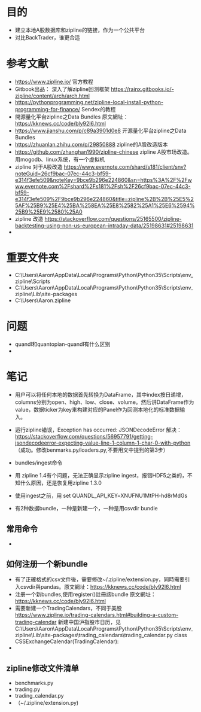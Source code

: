 
# 目的
- 建立本地A股数据库和zipline的链接，作为一个公共平台
- 对比BackTrader，谁更合适

# 参考文献
- https://www.zipline.io/ 官方教程
- Gitbook出品： 深入了解zipline回测框架 https://rainx.gitbooks.io/-zipline/content/arch/arch.html
- https://pythonprogramming.net/zipline-local-install-python-programming-for-finance/ Sendex的教程
- 開源量化平台zipline之Data Bundles 原文網址：https://kknews.cc/code/bly92l6.html
- https://www.jianshu.com/p/c89a3901d0e8 开源量化平台zipline之Data Bundles
- https://zhuanlan.zhihu.com/p/29850888 zipline的A股改造版本
- https://github.com/zhanghan1990/zipline-chinese zipline A股市场改造。用mogodb、linux系统，有一个虚拟机
- zipline 对于A股改造 https://www.evernote.com/shard/s181/client/snv?noteGuid=26cf9bac-07ec-44c3-bf59-e314f3efe509&noteKey=9bce9b296e224860&sn=https%3A%2F%2Fwww.evernote.com%2Fshard%2Fs181%2Fsh%2F26cf9bac-07ec-44c3-bf59-e314f3efe509%2F9bce9b296e224860&title=zipline%2B%2B%25E5%25AF%25B9%25E4%25BA%258EA%25E8%2582%25A1%25E6%2594%25B9%25E9%2580%25A0 
- zipline 改造 https://stackoverflow.com/questions/25165500/zipline-backtesting-using-non-us-european-intraday-data/25198631#25198631
- 

# 重要文件夹
- C:\Users\Aaron\AppData\Local\Programs\Python\Python35\Scripts\env_zipline\Scripts 
- C:\Users\Aaron\AppData\Local\Programs\Python\Python35\Scripts\env_zipline\Lib\site-packages
- C:\Users\Aaron\.zipline

# 问题
- quandl和quantopian-quandl有什么区别
- 

# 笔记
-  用户可以将任何本地的数据首先转换为DataFrame，其中index按日递增，columns分别为open、high、low、close、volume。然后讲DataFrame作为value，数据ticker为key来构建对应的Panel作为回测本地化的标准数据输入。

- 运行zipline错误，Exception has occurred: JSONDecodeError
解决： https://stackoverflow.com/questions/56957791/getting-jsondecodeerror-expecting-value-line-1-column-1-char-0-with-python （成功。修改benmarks.py/loaders.py,不要用文中提到的第3步）

- bundles/ingest命令

- 用 zipline 1.4有个问题，无法正确显示zipline ingest，报错HDF5之类的，不知什么原因，还是恢复用zipline 1.3.0

- 使用ingest之前，用 set QUANDL_API_KEY=XNUFNU1MtPH-hd8rMdGs 

- 有2种数据bundle，一种是新建一个，一种是用csvdir bundle

## 常用命令
- 

## 如何注册一个新bundle
- 有了正確格式的csv文件後，需要修改~/.zipline/extension.py，同時需要引入csvdir與pandas。原文網址：https://kknews.cc/code/bly92l6.html
- 注册一个新bundles,使用register()註冊該bundle 原文網址：https://kknews.cc/code/bly92l6.html
- 需要新建一个TradingCalendars，不同于美股 https://www.zipline.io/trading-calendars.html#building-a-custom-trading-calendar 
新建中国沪指股市日历，见C:\Users\Aaron\AppData\Local\Programs\Python\Python35\Scripts\env_zipline\Lib\site-packages\trading_calendars\trading_calendar.py
class CSSExchangeCalendar(TradingCalendar):
- 

## zipline修改文件清单
- benchmarks.py
- trading.py
- trading_calendar.py
- （~/.zipline/extension.py) 